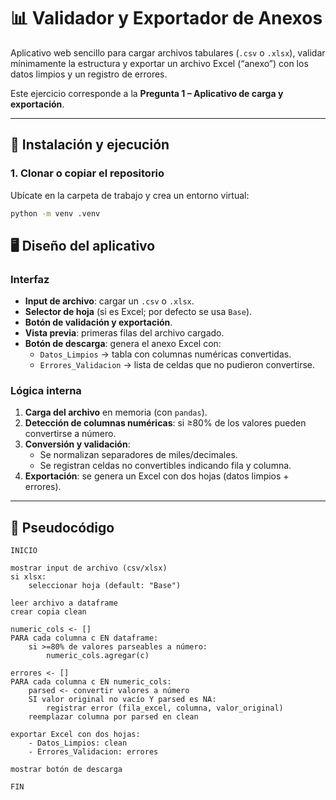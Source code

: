 # 📊 Validador y Exportador de Anexos

Aplicativo web sencillo para cargar archivos tabulares (`.csv` o `.xlsx`), validar mínimamente la estructura y exportar un archivo Excel (“anexo”) con los datos limpios y un registro de errores.

Este ejercicio corresponde a la **Pregunta 1 – Aplicativo de carga y exportación**.

---

## 🚀 Instalación y ejecución

### 1. Clonar o copiar el repositorio
Ubícate en la carpeta de trabajo y crea un entorno virtual:

```bash
python -m venv .venv
```

## 🖥️ Diseño del aplicativo

### Interfaz
- **Input de archivo**: cargar un `.csv` o `.xlsx`.
- **Selector de hoja** (si es Excel; por defecto se usa `Base`).
- **Botón de validación y exportación**.
- **Vista previa**: primeras filas del archivo cargado.
- **Botón de descarga**: genera el anexo Excel con:
  - `Datos_Limpios` → tabla con columnas numéricas convertidas.
  - `Errores_Validacion` → lista de celdas que no pudieron convertirse.

### Lógica interna
1. **Carga del archivo** en memoria (con `pandas`).
2. **Detección de columnas numéricas**: si ≥80% de los valores pueden convertirse a número.
3. **Conversión y validación**:  
   - Se normalizan separadores de miles/decimales.  
   - Se registran celdas no convertibles indicando fila y columna.  
4. **Exportación**: se genera un Excel con dos hojas (datos limpios + errores).

---

## 🔎 Pseudocódigo

```text
INICIO

mostrar input de archivo (csv/xlsx)
si xlsx:
    seleccionar hoja (default: "Base")

leer archivo a dataframe
crear copia clean

numeric_cols <- []
PARA cada columna c EN dataframe:
    si >=80% de valores parseables a número:
        numeric_cols.agregar(c)

errores <- []
PARA cada columna c EN numeric_cols:
    parsed <- convertir valores a número
    SI valor original no vacío Y parsed es NA:
        registrar error (fila_excel, columna, valor_original)
    reemplazar columna por parsed en clean

exportar Excel con dos hojas:
    - Datos_Limpios: clean
    - Errores_Validacion: errores

mostrar botón de descarga

FIN
